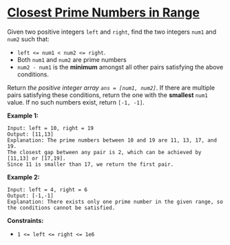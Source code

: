 [Closest Prime Numbers in Range](https://leetcode.com/problems/closest-prime-numbers-in-range)
===
Given two positive integers `left` and `right`, find the two integers `num1` and `num2` such that:

* `left <= num1 < num2 <= right`.
* Both `num1` and `num2` are prime numbers
* `num2 - num1` is the **minimum** amongst all other pairs satisfying the above conditions.

Return _the positive integer array `ans = [num1, num2]`_. If there are multiple pairs satisfying these conditions,
return the one with the **smallest** `num1` value. If no such numbers exist, return `[-1, -1]`.

**Example 1:**

```
Input: left = 10, right = 19
Output: [11,13]
Explanation: The prime numbers between 10 and 19 are 11, 13, 17, and 19.
The closest gap between any pair is 2, which can be achieved by [11,13] or [17,19].
Since 11 is smaller than 17, we return the first pair.
```

**Example 2:**

```
Input: left = 4, right = 6
Output: [-1,-1]
Explanation: There exists only one prime number in the given range, so the conditions cannot be satisfied.
```

**Constraints:**

* `1 <= left <= right <= 1e6`

